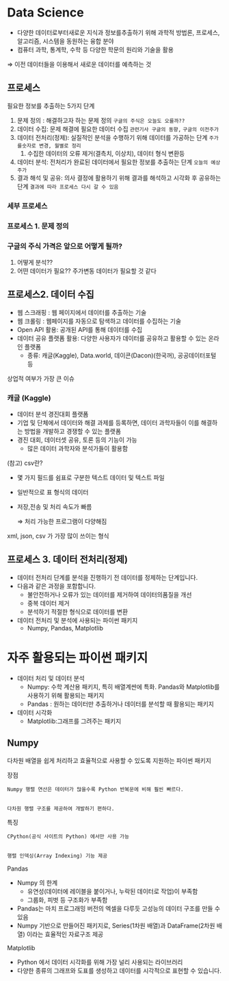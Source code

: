 
# Data Science

- 다양한 데이터로부터새로운 지식과 정보를추출하기 위해 과학적 방법론, 프로세스, 알고리즘, 시스템을 동원하는 융합 분야
- 컴퓨터 과학, 통계학, 수학 등 다양한 학문의 원리와 기술을 활용

⇒ 이전 데이터들을 이용해서 새로운 데이터를 예측하는 것


## 프로세스


필요한 정보를 추출하는 5가지 단계

1. 문제 정의 : 해결하고자 하는 문제 정의 `구글의 주식은 오늘도 오를까??`
2. 데이터 수집: 문제 해결에 필요한 데이터 수집 `관련기사 구글의 동향,` `구글의 이전주가`
3. 데이터 전처리(정제): 실질적인 분석을 수행하기 위해 데이터를 가공하는 단계 `주가를숫자로 변경, 월별로 정리`
	1. 수집한 데이터의 오류 제거(결측치, 이상치), 데이터 형식 변환등
4. 데이터 분석: 전처리가 완료된 데이터에서 필요한 정보를 추출하는 단계 `오늘의 예상 주가`
5. 결과 해석 및 공유: 의사 결정에 활용하기 위해 결과를 해석하고 시각화 후 공유하는 단계 `결과에 따라 프로세스 다시 갈 수 있음`

### 세부 프로세스


### 프로세스 1. 문제 정의


### 구글의 주식 가격은 앞으로 어떻게 될까?

1. 어떻게 분석??
2. 어떤 데이터가 필요?? 주가변동 데이터가 필요할 것 같다

## 프로세스2. 데이터 수집

- 웹 스크래핑 : 웹 페이지에서 데이터를 추출하는 기술
- 웹 크롤링 : 웹페이지를 자동으로 탐색하고 데이터를 수집하는 기술
- Open API 활용: 공개된 API를 통해 데이터를 수집
- 데이터 공유 플랫폼 활용: 다양한 사용자가 데이터를 공유하고 활용할 수 있는 온라인 플랫폼
	- 종류: 캐글(Kaggle), Data.world, 데이콘(Dacon)(한국꺼), 공공데이터포털 등

상업적 여부가 가장 큰 이슈


### 캐글 (Kaggle)

- 데이터 분석 경진대회 플랫폼
- 기업 및 단체에서 데이터와 해결 과제를 등록하면, 데이터 과학자들이 이를 해결하는 방법을 개발하고 경쟁할 수 있는 플랫폼
- 경진 대회, 데이터셋 공유, 토론 등의 기능이 가능
	- 많은 데이터 과학자와 분석가들이 활용함

(참고) csv란?

- 몇 가지 필드를 쉼표로 구분한 텍스트 데이터 및 텍스트 파일
- 일반적으로 표 형식의 데이터
- 저장,전송 및 처리 속도가 빠름

	⇒ 처리 가능한 프로그램이 다양해짐


xml, json, csv 가 가장 많이 쓰이는 형식


## 프로세스 3. 데이터 전처리(정제)

- 데이터 전처리 단계를 분석을 진행하기 전 데이터를 정제하는 단계입니다.
- 다음과 같은 과정을 포함합니다.
	- 불안전하거나 오류가 있는 데이터를 제거하여 데이터의품질을 개선
	- 중복 데이터 제거
	- 분석하기 적절한 형식으로 데이터를 변환
- 데이터 전처리 및 분석에 사용되는 파이썬 패키지
	- Numpy, Pandas, Matplotlib

# 자주 활용되는 파이썬 패키지

- 데이터 처리 및 데이터 분석
	- Numpy: 수학 계산용 패키지, 특히 배열계싼에 특화. Pandas와 Matplotlib를 사용하기 위해 활용되는 패키지
	- Pandas : 원하는 데이터만 추출하거나 데이터를 분석할 때 활용되는 패키지
- 데이터 시각화
	- Matplotlib:그래프를 그려주는 패키지

## Numpy


다차원 배열을 쉽게 처리하고 효율적으로 사용할 수 있도록 지원하는 파이썬 패키지


장점


	Numpy 행렬 연산은 데이터가 많을수록 Python 반복문에 비해 훨씬 빠르다.


	다차원 행렬 구조를 제공하여 개발하기 편하다.


특징


	CPython(공식 사이트의 Python) 에서만 사용 가능


	행렬 인덱싱(Array Indexing) 기능 제공


Pandas

- Numpy 의 한계
	- 유연성(데이터에 레이블을 붙이거나, 누락된 데이터로 작업)이 부족함
	- 그룹화, 피벗 등 구조화가 부족함
- Pandas는 마치 프로그래밍 버전의 엑셀을 다루듯 고성능의 데이터 구조를 만들 수 있음
- Numpy 기반으로 만들어진 패키지로, Series(1차원 배열)과 DataFrame(2차원 배열) 이라는 효율적인 자료구조 제공

Matplotlib

- Python 에서 데이터 시각화를 위해 가장 널리 사용되는 라이브러리
- 다양한 종류의 그래프와 도표를 생성하고 데이터를 시각적으로 표현할 수 있습니다.
